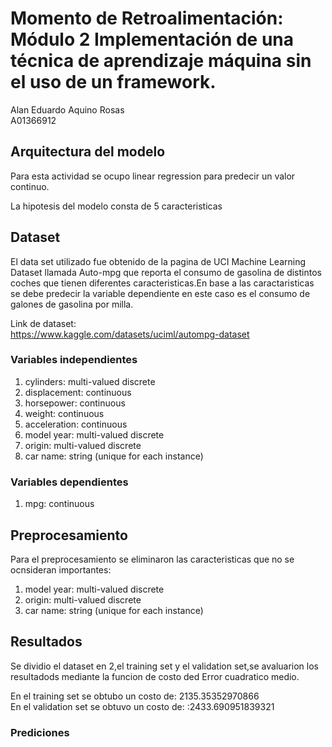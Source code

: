 # Momento de Retroalimentación: Módulo 2 Implementación de una técnica de aprendizaje máquina sin el uso de un framework.
Alan Eduardo Aquino Rosas <br/>
A01366912 <br/>


## Arquitectura del modelo
Para esta actividad se ocupo linear regression para predecir un valor continuo.<br/>

La hipotesis del modelo consta de 5 caracteristicas
<br/>

## Dataset

El data set utilizado fue obtenido de la pagina de UCI Machine Learning Dataset llamada Auto-mpg que reporta el consumo de gasolina de distintos coches que tienen diferentes caracteristicas.En base a las caractaristicas se debe predecir la variable dependiente en este caso es el consumo de galones de gasolina por milla.<br/>

Link de dataset:<br/>
https://www.kaggle.com/datasets/uciml/autompg-dataset<br/>

### Variables independientes

1. cylinders: multi-valued discrete
2. displacement: continuous
3. horsepower: continuous
4. weight: continuous
5. acceleration: continuous
6. model year: multi-valued discrete
7. origin: multi-valued discrete
8. car name: string (unique for each instance)

### Variables dependientes

1. mpg: continuous


## Preprocesamiento

Para el preprocesamiento se eliminaron las caracteristicas que no se ocnsideran importantes:
1. model year: multi-valued discrete
2. origin: multi-valued discrete
3. car name: string (unique for each instance)


## Resultados

Se dividio el dataset en 2,el training set y el validation set,se avaluarion los resultadods mediante la funcion de costo ded Error cuadratico medio.<br/>



En el training set se obtubo un costo de: 2135.35352970866 <br/>
En el validation set se obtuvo un costo de: :2433.690951839321 <br/>

### Prediciones

